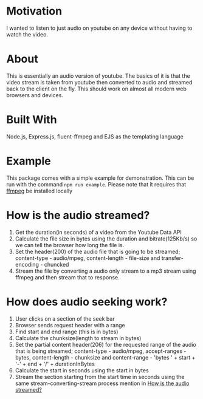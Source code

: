# Motivation

I wanted to listen to just audio on youtube on any device without having to watch the video.

# About
This is essentially an audio version of youtube. The basics of it is that the video stream is taken from youtube then converted to audio and streamed back to the client on the fly. This should work on almost all modern web browsers and devices.

# Built With
Node.js,
Express.js,
fluent-ffmpeg and
EJS as the templating language

# Example
This package comes with a simple example for demonstration. This can be run with the command `npm run example`. Please note that it requires that [ffmpeg](http://www.ffmpeg.org/) be installed locally

# How is the audio streamed?

1. Get the duration(in seconds) of a video from the Youtube Data API
2. Calculate the file size in bytes using the duration and bitrate(125Kb/s) so we can tell the browser how long the file is.
3. Set the header(200) of the audio file that is going to be streamed; content-type - audio/mpeg, content-length - file-size and transfer-encoding - chuncked
4. Stream the file by converting a audio only stream to a mp3 stream using ffmpeg and then stream that to response.

# How does audio seeking work?

1. User clicks on a section of the seek bar
2. Browser sends request header with a range
3. Find start and end range (this is in bytes)
4. Calculate the chunksize(length to stream in bytes)
4. Set the partial content header(206) for the requested range of the audio that is being streamed; content-type - audio/mpeg, accept-ranges - bytes, content-length - chunksize and content-range - 'bytes ' + start + '-' + end + '/' + durationInBytes
5. Calculate the start in seconds using the start in bytes
6. Stream the section starting from the start time in seconds using the same stream-converting-stream process mention in [How is the audio streamed?](#how-is-the-audio-streamed?)
